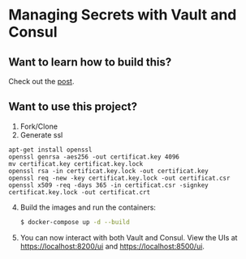 # Managing Secrets with Vault and Consul

## Want to learn how to build this?

Check out the [post](https://testdriven.io/managing-secrets-with-vault-and-consul).

## Want to use this project?

1. Fork/Clone
2. Generate ssl
```
apt-get install openssl
openssl genrsa -aes256 -out certificat.key 4096
mv certificat.key certificat.key.lock
openssl rsa -in certificat.key.lock -out certificat.key
openssl req -new -key certificat.key.lock -out certificat.csr
openssl x509 -req -days 365 -in certificat.csr -signkey certificat.key.lock -out certificat.crt
```
4. Build the images and run the containers:

    ```sh
    $ docker-compose up -d --build
    ```

1. You can now interact with both Vault and Consul. View the UIs at [https://localhost:8200/ui](https://localhost:8200/ui) and [https://localhost:8500/ui](https://localhost:8500/ui).
